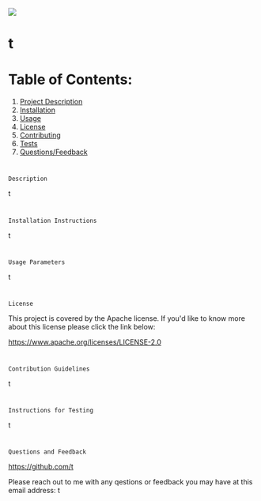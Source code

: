  
  
  ![](https://img.shields.io/badge/Apache-license-green)
  # t

  # Table of Contents:

  1. [Project Description](#project-desc)
  2. [Installation](#install)
  3. [Usage](#usage)
  4. [License](#license)
  5. [Contributing](#contribute)
  6. [Tests](#test)
  7. [Questions/Feedback](#questions)

  # <a id="project-desc">
    Description
  </a>

  t

  # <a id="install">
    Installation Instructions
  </a>

  t
  
  # <a id="usage">
    Usage Parameters
  </a>

  t
  
  # <a id="license">
    License
  </a>

  This project is covered by the Apache license. If you'd like to know more about this license please click the link below: 

  https://www.apache.org/licenses/LICENSE-2.0  
  
  # <a id="contribute">
    Contribution Guidelines
  </a>

  t
  
 # <a id="test">
    Instructions for Testing
  </a>
  t

 # <a id="questions">
    Questions and Feedback
  </a>

  https://github.com/t

  Please reach out to me with any qestions or feedback you may have at this email address: t
 